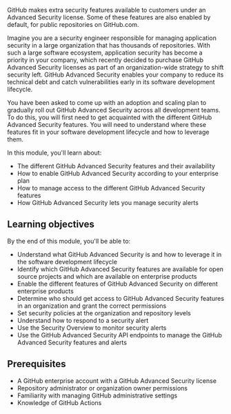 GitHub makes extra security features available to customers under an Advanced Security license. Some of these features are also enabled by default, for public repositories on GitHub.com.

Imagine you are a security engineer responsible for managing application security in a large organization that has thousands of repositories. With such a large software ecosystem, application security has become a priority in your company, which recently decided to purchase GitHub Advanced Security licenses as part of an organization-wide strategy to shift security left. GitHub Advanced Security enables your company to reduce its technical debt and catch vulnerabilities early in its software development lifecycle.

You have been asked to come up with an adoption and scaling plan to gradually roll out GitHub Advanced Security across all development teams. To do this, you will first need to get acquainted with the different GitHub Advanced Security features. You will need to understand where these features fit in your software development lifecycle and how to leverage them.

In this module, you'll learn about:

- The different GitHub Advanced Security features and their availability
- How to enable GitHub Advanced Security according to your enterprise plan
- How to manage access to the different GitHub Advanced Security features
- How GitHub Advanced Security lets you manage security alerts

## Learning objectives

By the end of this module, you'll be able to:

- Understand what GitHub Advanced Security is and how to leverage it in the software development lifecycle
- Identify which GitHub Advanced Security features are available for open source projects and which are available on enterprise products
- Enable the different features of GitHub Advanced Security on different enterprise products
- Determine who should get access to GitHub Advanced Security features in an organization and grant the correct permissions
- Set security policies at the organization and repository levels
- Understand how to respond to a security alert
- Use the Security Overview to monitor security alerts
- Use the GitHub Advanced Security API endpoints to manage the GitHub Advanced Security features and alerts

## Prerequisites

- A GitHub enterprise account with a GitHub Advanced Security license
- Repository administrator or organization owner permissions
- Familiarity with managing GitHub administrative settings
- Knowledge of GitHub Actions
